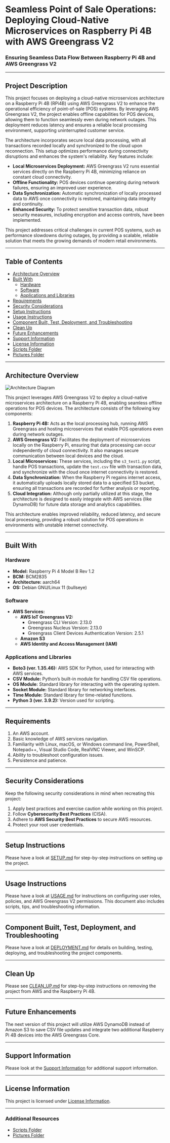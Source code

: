 # Seamless Point of Sale Operations: Deploying Cloud-Native Microservices on Raspberry Pi 4B with AWS Greengrass V2

### Ensuring Seamless Data Flow Between Raspberry Pi 4B and AWS Greengrass V2

---

## Project Description
This project focuses on deploying a cloud-native microservices architecture on a Raspberry Pi 4B (RPi4B) using AWS Greengrass V2 to enhance the operational efficiency of point-of-sale (POS) systems. By leveraging AWS Greengrass V2, the project enables offline capabilities for POS devices, allowing them to function seamlessly even during network outages. This deployment reduces latency and ensures a reliable local processing environment, supporting uninterrupted customer service.

The architecture incorporates secure local data processing, with all transactions recorded locally and synchronized to the cloud upon reconnection. This setup optimizes performance during connectivity disruptions and enhances the system's reliability. Key features include:

- **Local Microservices Deployment:** AWS Greengrass V2 runs essential services directly on the Raspberry Pi 4B, minimizing reliance on constant cloud connectivity.
- **Offline Functionality:** POS devices continue operating during network failures, ensuring an improved user experience.
- **Data Synchronization:** Automatic synchronization of locally processed data to AWS once connectivity is restored, maintaining data integrity and continuity.
- **Enhanced Security:** To protect sensitive transaction data, robust security measures, including encryption and access controls, have been implemented.

This project addresses critical challenges in current POS systems, such as performance slowdowns during outages, by providing a scalable, reliable solution that meets the growing demands of modern retail environments.

---

## Table of Contents 
- [Architecture Overview](#architecture-overview)
- [Built With](#built-with)
  - [Hardware](#hardware)
  - [Software](#software)
  - [Applications and Libraries](#applications-and-libraries)
- [Requirements](#requirements)
- [Security Considerations](#security-considerations)
- [Setup Instructions](SETUP.md)
- [Usage Instructions](USAGE.md)
- [Component Built, Test, Deployment, and Troubleshooting](DEPLOYMENT.md)
- [Clean Up](CLEAN_UP.md)
- [Future Enhancements](#future-enhancements)
- [Support Information](#support-information)  
- [License Information](#license-information)
- [Scripts Folder](#Scripts)  
- [Pictures Folder](#Pictures)

---

## Architecture Overview
![Architecture Diagram](<placeholder for the link to the diagram picture>)

This project leverages AWS Greengrass V2 to deploy a cloud-native microservices architecture on a Raspberry Pi 4B, enabling seamless offline operations for POS devices. The architecture consists of the following key components:

1. **Raspberry Pi 4B:** Acts as the local processing hub, running AWS Greengrass and hosting microservices that enable POS operations even during network outages.
2. **AWS Greengrass V2:** Facilitates the deployment of microservices locally on the Raspberry Pi, ensuring that data processing can occur independently of cloud connectivity. It also manages secure communication between local devices and the cloud.
3. **Local Microservices:** These services, including the `s3_test1.py` script, handle POS transactions, update the `test.csv` file with transaction data, and synchronize with the cloud once internet connectivity is restored.
4. **Data Synchronization:** When the Raspberry Pi regains internet access, it automatically uploads locally stored data to a specified S3 bucket, ensuring all transactions are recorded for further analysis or reporting.
5. **Cloud Integration:** Although only partially utilized at this stage, the architecture is designed to easily integrate with AWS services (like DynamoDB) for future data storage and analytics capabilities.

This architecture enables improved reliability, reduced latency, and secure local processing, providing a robust solution for POS operations in environments with unstable internet connectivity.

---

## Built With

### Hardware
- **Model:** Raspberry Pi 4 Model B Rev 1.2
- **BCM:** BCM2835
- **Architecture:** aarch64
- **OS:** Debian GNU/Linux 11 (bullseye)

### Software
- **AWS Services:**
  - **AWS IoT Greengrass V2:**
    - Greengrass CLI Version: 2.13.0
    - Greengrass Nucleus Version: 2.13.0
    - Greengrass Client Devices Authentication Version: 2.5.1
  - **Amazon S3**
  - **AWS Identity and Access Management (IAM)**

### Applications and Libraries
- **Boto3 (ver. 1.35.46):** AWS SDK for Python, used for interacting with AWS services.
- **CSV Module:** Python’s built-in module for handling CSV file operations.
- **OS Module:** Standard library for interacting with the operating system.
- **Socket Module:** Standard library for networking interfaces.
- **Time Module:** Standard library for time-related functions.
- **Python 3 (ver. 3.9.2):** Version used for scripting.

---

## Requirements
1. An AWS account.
2. Basic knowledge of AWS services navigation.
3. Familiarity with Linux, macOS, or Windows command line, PowerShell, Notepad++, Visual Studio Code, RealVNC Viewer, and WinSCP.
4. Ability to troubleshoot configuration issues.
5. Persistence and patience.

---

## Security Considerations
Keep the following security considerations in mind when recreating this project:
1. Apply best practices and exercise caution while working on this project.
2. Follow **Cybersecurity Best Practices** (CISA).
3. Adhere to **AWS Security Best Practices** to secure AWS resources.
4. Protect your root user credentials.

---

## Setup Instructions
Please have a look at [SETUP.md](SETUP.md) for step-by-step instructions on setting up the project.

---

## Usage Instructions
Please have a look at [USAGE.md](USAGE.md) for instructions on configuring user roles, policies, and AWS Greengrass V2 permissions. This document also includes scripts, tips, and troubleshooting information.

---

## Component Built, Test, Deployment, and Troubleshooting
Please have a look at [DEPLOYMENT.md](DEPLOYMENT.md) for details on building, testing, deploying, and troubleshooting the project components.

---

## Clean Up
Please see [CLEAN_UP.md](CLEAN_UP.md) for step-by-step instructions on removing the project from AWS and the Raspberry Pi 4B.

---

## Future Enhancements
The next version of this project will utilize AWS DynamoDB instead of Amazon S3 to save CSV file updates and integrate two additional Raspberry Pi 4B devices into the AWS Greengrass Core.

---

## Support Information
Please look at the [Support Information](SUPPORT.md) for additional support information.

---

## License Information
This project is licensed under [License Information](LICENSE).

---

### Additional Resources
- [Scripts Folder](Scripts)
- [Pictures Folder](Pictures)
